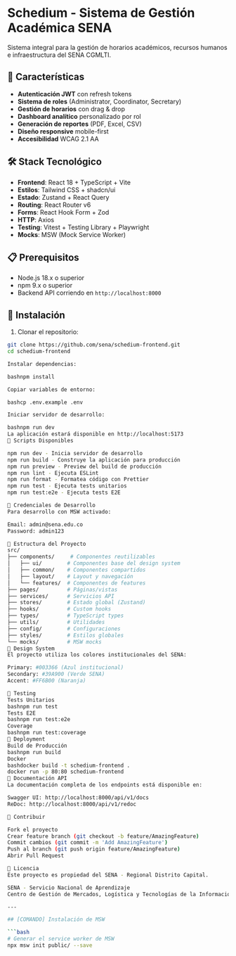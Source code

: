 # Schedium - Sistema de Gestión Académica SENA

Sistema integral para la gestión de horarios académicos, recursos humanos e infraestructura del SENA CGMLTI.

## 🚀 Características

- **Autenticación JWT** con refresh tokens
- **Sistema de roles** (Administrator, Coordinator, Secretary)
- **Gestión de horarios** con drag & drop
- **Dashboard analítico** personalizado por rol
- **Generación de reportes** (PDF, Excel, CSV)
- **Diseño responsive** mobile-first
- **Accesibilidad** WCAG 2.1 AA

## 🛠️ Stack Tecnológico

- **Frontend**: React 18 + TypeScript + Vite
- **Estilos**: Tailwind CSS + shadcn/ui
- **Estado**: Zustand + React Query
- **Routing**: React Router v6
- **Forms**: React Hook Form + Zod
- **HTTP**: Axios
- **Testing**: Vitest + Testing Library + Playwright
- **Mocks**: MSW (Mock Service Worker)

## 📋 Prerequisitos

- Node.js 18.x o superior
- npm 9.x o superior
- Backend API corriendo en `http://localhost:8000`

## 🔧 Instalación

1. Clonar el repositorio:
```bash
git clone https://github.com/sena/schedium-frontend.git
cd schedium-frontend

Instalar dependencias:

bashnpm install

Copiar variables de entorno:

bashcp .env.example .env

Iniciar servidor de desarrollo:

bashnpm run dev
La aplicación estará disponible en http://localhost:5173
📝 Scripts Disponibles

npm run dev - Inicia servidor de desarrollo
npm run build - Construye la aplicación para producción
npm run preview - Preview del build de producción
npm run lint - Ejecuta ESLint
npm run format - Formatea código con Prettier
npm run test - Ejecuta tests unitarios
npm run test:e2e - Ejecuta tests E2E

🔐 Credenciales de Desarrollo
Para desarrollo con MSW activado:

Email: admin@sena.edu.co
Password: admin123

📁 Estructura del Proyecto
src/
├── components/     # Componentes reutilizables
│   ├── ui/        # Componentes base del design system
│   ├── common/    # Componentes compartidos
│   ├── layout/    # Layout y navegación
│   └── features/  # Componentes de features
├── pages/         # Páginas/vistas
├── services/      # Servicios API
├── stores/        # Estado global (Zustand)
├── hooks/         # Custom hooks
├── types/         # TypeScript types
├── utils/         # Utilidades
├── config/        # Configuraciones
├── styles/        # Estilos globales
└── mocks/         # MSW mocks
🎨 Design System
El proyecto utiliza los colores institucionales del SENA:

Primary: #003366 (Azul institucional)
Secondary: #39A900 (Verde SENA)
Accent: #FF6B00 (Naranja)

🧪 Testing
Tests Unitarios
bashnpm run test
Tests E2E
bashnpm run test:e2e
Coverage
bashnpm run test:coverage
🚀 Deployment
Build de Producción
bashnpm run build
Docker
bashdocker build -t schedium-frontend .
docker run -p 80:80 schedium-frontend
📖 Documentación API
La documentación completa de los endpoints está disponible en:

Swagger UI: http://localhost:8000/api/v1/docs
ReDoc: http://localhost:8000/api/v1/redoc

🤝 Contribuir

Fork el proyecto
Crear feature branch (git checkout -b feature/AmazingFeature)
Commit cambios (git commit -m 'Add AmazingFeature')
Push al branch (git push origin feature/AmazingFeature)
Abrir Pull Request

📄 Licencia
Este proyecto es propiedad del SENA - Regional Distrito Capital.

SENA - Servicio Nacional de Aprendizaje
Centro de Gestión de Mercados, Logística y Tecnologías de la Información

---

## [COMANDO] Instalación de MSW

```bash
# Generar el service worker de MSW
npx msw init public/ --save